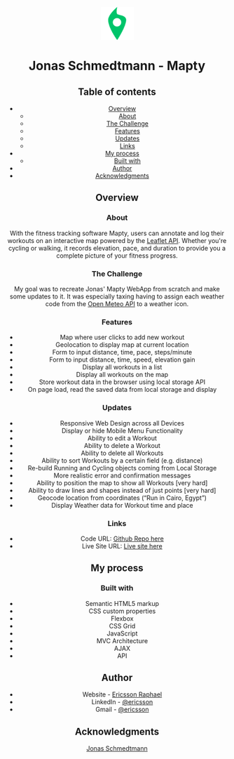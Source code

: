 <!-- PROJECT LOGO -->
<br />
<div align="center">
  <a href="https://ericsson-mapty.netlify.app/">
    <img src="./icon.png" alt="Logo" height="75">
    
  </a>

# Jonas Schmedtmann - Mapty

## Table of contents

- [Overview](#overview)
  - [About](#about)
  - [The Challenge](#the-challenge)
  - [Features](#features)
  - [Updates](#updates)
  - [Links](#links)
- [My process](#my-process)
  - [Built with](#built-with)
- [Author](#author)
- [Acknowledgments](#acknowledgments)

## Overview

### About

With the fitness tracking software Mapty, users can annotate and log their workouts on an interactive map powered by the [Leaflet API](https://leafletjs.com/index.html). Whether you're cycling or walking, it records elevation, pace, and duration to provide you a complete picture of your fitness progress.

### The Challenge

My goal was to recreate Jonas' Mapty WebApp from scratch and make some updates to it. It was especially taxing having to assign each weather code from the [Open Meteo API](https://open-meteo.com/) to a weather icon.

### Features

- Map where user clicks to add new workout
- Geolocation to display map at current location
- Form to input distance, time, pace, steps/minute
- Form to input distance, time, speed, elevation gain
- Display all workouts in a list
- Display all workouts on the map
- Store workout data in the browser using local storage API
- On page load, read the saved data from local storage and display

### Updates

- Responsive Web Design across all Devices
- Display or hide Mobile Menu Functionality
- Ability to edit a Workout
- Ability to delete a Workout
- Ability to delete all Workouts
- Ability to sort Workouts by a certain field (e.g. distance)
- Re-build Running and Cycling objects coming from Local Storage
- More realistic error and confirmation messages
- Ability to position the map to show all Workouts [very hard]
- Ability to draw lines and shapes instead of just points [very hard]
- Geocode location from coordinates (“Run in Cairo, Egypt”)
- Display Weather data for Workout time and place

### Links

- Code URL: [Github Repo here](https://github.com/gitEricsson/Mapty)
- Live Site URL: [Live site here](https://ericsson-mapty.netlify.app/)

## My process

### Built with

- Semantic HTML5 markup
- CSS custom properties
- Flexbox
- CSS Grid
- JavaScript
- MVC Architecture
- AJAX
- API

## Author

- Website - [Ericsson Raphael](https://github.com/gitEricsson)
- LinkedIn - [@ericsson](www.linkedin.com/in/ericssonraphael)
- Gmail - [@ericsson](ericssonraphael@gmail.com)

## Acknowledgments

[Jonas Schmedtmann](https://github.com/jonasschmedtmann)
